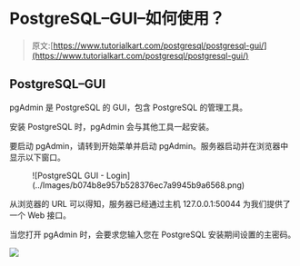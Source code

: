 # PostgreSQL–GUI–如何使用？

> 原文:[https://www.tutorialkart.com/postgresql/postgresql-gui/](https://www.tutorialkart.com/postgresql/postgresql-gui/)

## PostgreSQL–GUI

pgAdmin 是 PostgreSQL 的 GUI，包含 PostgreSQL 的管理工具。

安装 PostgreSQL 时，pgAdmin 会与其他工具一起安装。

要启动 pgAdmin，请转到开始菜单并启动 pgAdmin。服务器启动并在浏览器中显示以下窗口。

<figure class="aligncenter">![PostgreSQL GUI - Login](../Images/b074b8e957b528376ec7a9945b9a6568.png)</figure>

从浏览器的 URL 可以得知，服务器已经通过主机 127.0.0.1:50044 为我们提供了一个 Web 接口。

当您打开 pgAdmin 时，会要求您输入您在 PostgreSQL 安装期间设置的主密码。

[![](../Images/925da31b32d6bc3827932f6c8afb11bb.png)](https://www.tutorialkart.com/)